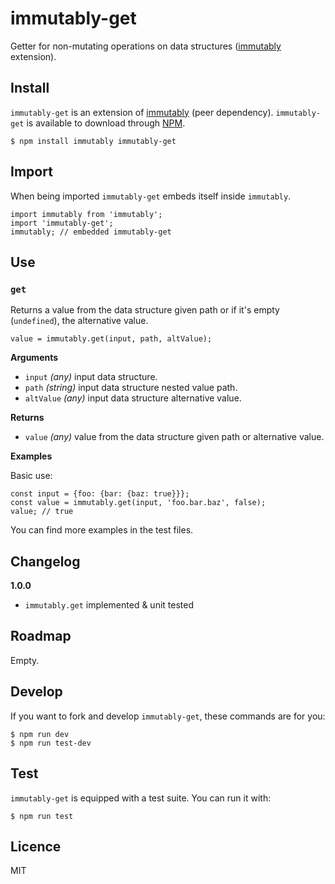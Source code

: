 # immutably-get

Getter for non-mutating operations on data structures ([immutably](https://www.npmjs.com/package/immutably) extension).

## Install

`immutably-get` is an extension of [immutably](https://www.npmjs.com/package/immutably) (peer dependency).
`immutably-get` is available to download through [NPM](https://www.npmjs.com/package/immutably-get).
```
$ npm install immutably immutably-get
```

## Import

When being imported `immutably-get` embeds itself inside `immutably`.
```
import immutably from 'immutably';
import 'immutably-get';
immutably; // embedded immutably-get
```

## Use

### `get`

Returns a value from the data structure given path or if it's empty (`undefined`), the alternative value.

```
value = immutably.get(input, path, altValue);
```

**Arguments**

* `input` *(any)* input data structure.
* `path` *(string)* input data structure nested value path.
* `altValue` *(any)* input data structure alternative value.

**Returns**

* `value` *(any)* value from the data structure given path or alternative value.

**Examples**

Basic use:
```
const input = {foo: {bar: {baz: true}}};
const value = immutably.get(input, 'foo.bar.baz', false);
value; // true
```

You can find more examples in the test files.

## Changelog

**1.0.0**

* `immutably.get` implemented & unit tested

## Roadmap

Empty.

## Develop

If you want to fork and develop `immutably-get`, these commands are for you:
```
$ npm run dev
$ npm run test-dev
```

## Test

`immutably-get` is equipped with a test suite. You can run it with:
```
$ npm run test
```

## Licence

MIT
